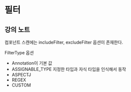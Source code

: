 # 필터





## 강의 노트



컴포넌트 스캔에는 includeFilter, excludeFilter 옵션이 존재한다.





FilterType 옵션

- Annotation이 기본 값
- ASSIGNABLE_TYPE 지정한 타입과 자식 타입을 인식해서 동작
- ASPECTJ
- REGEX
- CUSTOM


